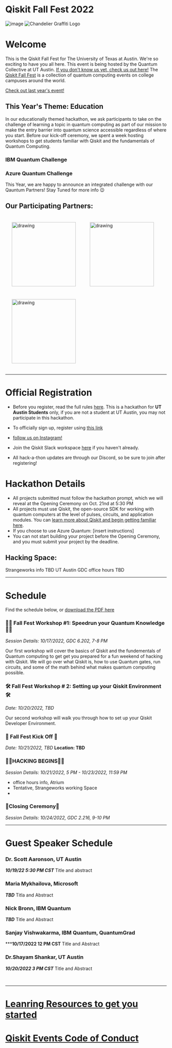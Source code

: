 # Qiskit Fall Fest 2022
![image](https://user-images.githubusercontent.com/57876448/193377002-e15b2207-5066-4639-b49e-468cb43e7fba.png)
![Chandelier Graffiti Logo](https://user-images.githubusercontent.com/57876448/193329877-d0172471-2b6f-4e5e-a9d6-52f6f27b7fbd.png)


# Welcome
This is the Qiskit Fall Fest for The University of Texas at Austin. We're so exciting to have you all here. This event is being hosted by the Quantum Collective at UT Austin. [If you don't know us yet, check us out here!](https://quantum-collective.webflow.io/) The [Qiskit Fall Fest](https://medium.com/qiskit/introducing-the-qiskit-fall-fest-feb8456b557) is a collection of quantum computing events on college campuses around the world. 

[Check out last year's event!](https://utqc.medium.com/ut-austin-qiskit-fall-fest-2021-aef227ef6c3b)

## This Year's Theme: Education

In our educationally themed hackathon, we ask participants to take on the challenge of learning a topic in quantum computing as part of our mission to make the entry barrier into quantum science accessible regardless of where you start. Before our kick-off ceremony, we spent a week hosting workshops to get students familiar with Qiskit and the fundamentals of Quantum Computing.

### IBM Quantum Challenge

### Azure Quantum Challenge

This Year, we are happy to announce an integrated challenge with our Qauntum Partners! Stay Tuned for more info 😉

## Our Participating Partners:
<img src="https://user-images.githubusercontent.com/57876448/193373395-37919cc6-1f16-426f-bc3a-532ebd6c0c2e.png" alt="drawing" width="200"  hspace="20" vspace="20"/>               <img src="https://user-images.githubusercontent.com/57876448/193373625-129ec4a4-0d34-4088-b04f-8f97f5619a88.png" alt="drawing" width="200"  hspace="20" vspace="20"/>               <img src="https://user-images.githubusercontent.com/57876448/193373825-f75bde83-2ef9-46d4-a488-2243a32a5139.png" alt="drawing" width="200" hspace="20" vspace="20"/>



--------------------------------
# Official Registration
- Before you register, read the full rules [here](https://github.com/qiskit-community/fall-fest-22/blob/main/Qiskit%20Fall%20Fest%20Official%20Rules%20Template.docx). This is a hackathon for **UT Austin Students** only, if you are not a student at UT Austin, you may not participate in this hackathon.

- To officially sign up, register using [this link](https://forms.gle/NPm3qgAaqenri5u98)
- [follow us on Instagram!](https://www.instagram.com/texasquantum/?hl=en)
- Join the Qiskit Slack workspace [here](https://ibm.co/joinqiskitslack) if you haven't already. 
- All hack-a-thon updates are through our Discord, so be sure to join after registering!



# Hackathon Details
- All projects submitted must follow the hackathon prompt, which we will reveal at the Opening Ceremony on Oct. 21nd at 5:30 PM
- All projects must use Qiskit, the open-source SDK for working with quantum computers at the level of pulses, circuits, and application modules. You can [learn more about Qiskit and begin getting familiar here](https://qiskit.org/learn/).
- If you choose to use Azure Quantum: [insert instructions]
- You can not start building your project before the Opening Ceremony, and you must submit your project by the deadline.

## Hacking Space:
Strangeworks info TBD
UT Austin GDC office hours TBD


--------------------------------
# Schedule
 Find the schedule below, or [download the PDF here](https://github.com/qiskit-community/fall-fest-22/blob/main/Fall%20Fest%20Workshop%20Schedule.pdf)

### 🏃‍♀️ Fall Fest Workshop #1: Speedrun your Quantum Knowledge 🏃‍♀️

*Session Details: 10/17/2022, GDC 6.202, 7-8 PM*

Our first workshop will cover the basics of Qiskit and the fundementals of Quantum computing to get get you prepared for a fun weekend of hacking with Qiskit. We will go over what Qiskit is, how to use Quantum gates, run circuits, and some of the math behind what makes quantum computing possible.

### 🛠 Fall Fest Workshop # 2: Setting up your Qiskit Environment 🛠

*Date: 10/20/2022, TBD*

Our second workshop will walk you through how to set up your Qiskit Developer Environment.

### 🚀 Fall Fest Kick Off 🚀
*Date: 10/21/2022, TBD*
**Location: TBD**

### **👩‍💻HACKING BEGINS👩‍💻**
*Session Details: 10/21/2022, 5 PM - 10/23/2022, 11:59 PM*
- office hours info, Atrium 
- Tentative, Strangeworks working Space
- 

### 🎉Closing Ceremony🎉
*Session Details: 10/24/2022, GDC 2.216, 9-10 PM*

--------------------------------
# Guest Speaker Schedule

### Dr. Scott Aaronson, UT Austin
***10/19/22 5:30 PM CST***
Title and abstract
### Maria Mykhailova, Microsoft
***TBD***
Titla and Abstract
### Nick Bronn, IBM Quantum
***TBD***
Title and Abstract
### Sanjay Vishwakarma, IBM Quantum, QuantumGrad
*****10/17/2022 12 PM CST**
Title and Abstract
### Dr.Shayam Shankar, UT Austin
***10/20/2022 3 PM CST***
Title and Abstract

<br>

--------------------------------
# [Leanring Resources to get you started](https://github.com/UT-Austin-Quantum-Collective/Qiskit-Fall-Fest-2022/blob/main/LearningResources.MD)

# [Qiskit Events Code of Conduct](https://github.com/Qiskit/qiskit/blob/master/CODE_OF_CONDUCT.md)
